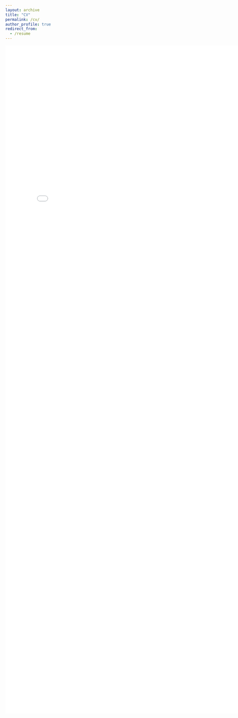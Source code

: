 ```yaml
---
layout: archive
title: "CV"
permalink: /cv/
author_profile: true
redirect_from:
  - /resume
---
```


<embed src="../images/ColeHurwitzCV.pdf" width="800px" height="2100px" />

<!-- <object data="http://yoursite.com/the.pdf" type="application/pdf" width="700px" height="700px">
    <embed src="http://yoursite.com/the.pdf">
        <p>This browser does not support PDFs. Please download the PDF to view it: <a href="http://yoursite.com/the.pdf">Download PDF</a>.</p>
    </embed>
</object> -->
